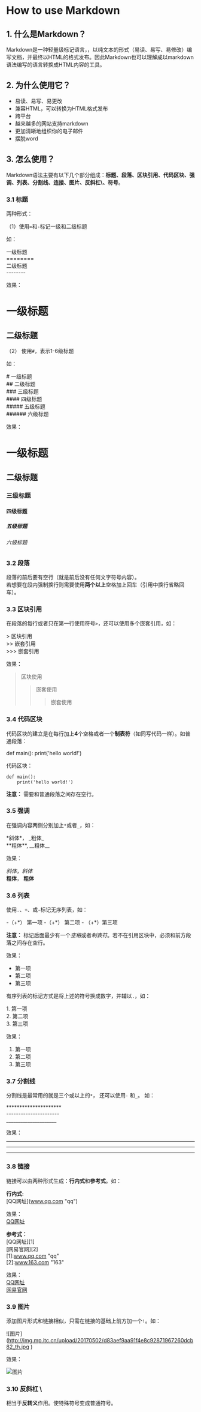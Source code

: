 # **How to use Markdown**
##  **1. 什么是Markdown？**
Markdown是一种轻量级标记语言，，以纯文本的形式（易读、易写、易修改）编写文档，并最终以HTML的格式发布。因此Markdown也可以理解成以markdown语法编写的语言转换成HTML内容的工具。
## **2. 为什么使用它？**
- 易读、易写、易更改
- 兼容HTML，可以转换为HTML格式发布
- 跨平台
- 越来越多的网站支持markdown
- 更加清晰地组织你的电子邮件
- 摆脱word
## **3. 怎么使用？**
Markdown语法主要有以下几个部分组成：**标题、段落、区块引用、代码区块、强调、列表、分割线、连接、图片、反斜杠\、符号**。
### **3.1 标题**
两种形式：

（1）使用`=`和`-`标记一级和二级标题

如：

一级标题  
\=\=\=\=\=\=\=\=  
二级标题  
\-\-\-\-\-\-\-\-


效果：

一级标题
========
二级标题
-------- 

（2） 使用`#`，表示1-6级标题

如： 

\# 一级标题  
\#\# 二级标题  
\#\#\# 三级标题  
\#\#\#\# 四级标题  
\#\#\#\#\# 五级标题  
\#\#\#\#\#\# 六级标题

效果：
# 一级标题
## 二级标题
### 三级标题
#### 四级标题
##### 五级标题
###### 六级标题
### **3.2 段落**
段落的前后要有空行（就是前后没有任何文字符号内容）。  
若想要在段内强制换行则需要使用**两个以上**空格加上回车（引用中换行省略回车）。
### **3.3 区块引用**
在段落的每行或者只在第一行使用符号`>`，还可以使用多个嵌套引用，如：

\> 区块引用  
\>\> 嵌套引用  
\>\>\> 嵌套引用

效果：
> 区块使用
>> 嵌套使用
>>> 嵌套使用
### **3.4 代码区块**
代码区块的建立是在每行加上**4**个空格或者一个**制表符**（如同写代码一样）。如普通段落：

def main():
    print('hello world!')

代码区块：

    def main():
        print('hello world!')

**注意：** 需要和普通段落之间存在空行。
### **3.5 强调**
在强调内容两侧分别加上`*`或者`_`，如：

\*斜体\*， \_粗体\_  
\*\*粗体\*\*, \_\_粗体\_\_

效果：

*斜体*，_斜体_  
**粗体**， __粗体__
### **3.6 列表**
使用`.`、`+`、或`-`标记无序列表，如：

\-（+\*） 第一项 -（+\*） 第二项 - （+\*）第三项

**注意：** 标记后面最少有一个*空格*或者*制表符*。若不在引用区块中，必须和前方段落之间存在空行。

效果：
- 第一项  
- 第二项
- 第三项

有序列表的标记方式是将上述的符号换成数字，并辅以`.`，如：

1\. 第一项  
2\. 第二项  
3\. 第三项

效果：
1. 第一项  
2. 第二项
3. 第三项
### **3.7 分割线**
分割线是最常用的就是三个或以上的`*`， 还可以使用`-` 和`_`。 如：

\*********************  
\----------------------  
\_____________________

效果：
**********************
----------------------
______________________
### **3.8 链接**
链接可以由两种形式生成：**行内式**和**参考式**。如：

**行内式:**  
\[QQ网址](www.qq.com "qq")

效果：  
[QQ网址](www.qq.com "qq")

**参考式：**  
[QQ网址][1]  
[网易官网][2]  
[1]:www.qq.com "qq"  
[2]:www.163.com "163"

效果：  
[QQ网址](www.qq.com "qq")   
[网易官网](www.163.com "163")
### **3.9 图片**
添加图片形式和链接相似，只需在链接的基础上前方加一个`!`。如：

\![图片]\(http://img.mp.itc.cn/upload/20170502/d83aef9aa91f4e8c92871967260dcb82_th.jpg )

效果：

![图片](http://img.mp.itc.cn/upload/20170502/d83aef9aa91f4e8c92871967260dcb82_th.jpg )
### **3.10 反斜杠 \\**
相当于**反转义**作用。使特殊符号变成普通符号。
